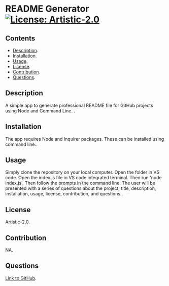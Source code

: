 # README Generator [![License: Artistic-2.0](https://img.shields.io/badge/License-Artistic_2.0-0298c3.svg)](https://opensource.org/licenses/Artistic-2.0)
  
  ## Contents
  * [Description](#Description).
  * [Installation](#Installation).
  * [Usage](#Usage).
  * [License](#License).
  * [Contribution](#Contribution).
  * [Questions](#Questions).

  ## Description 
  A simple app to generate professional README file for GitHub projects using Node and Command Line. .
  ## Installation
  The app requires Node and Inquirer packages. These can be installed using command line..
  ## Usage
  Simply clone the repository on your local computer. Open the folder in VS code. Open the index.js file in VS code integrated terminal. Then run 'node index.js'. Then follow the prompts in the command line. The user will be presented with a series of questions about the project; title, description, installation, usage, license, contribution, and questions..
  ## License
  Artistic-2.0.
  ## Contribution
  NA.
  ## Questions
  [Link to GitHub](https://github.com/abdalla-diaai).
  